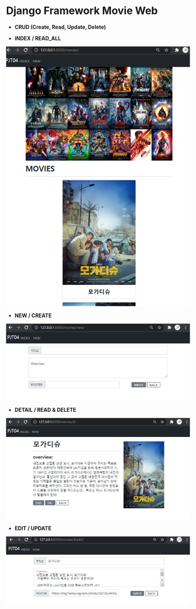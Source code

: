 # Django Framework Movie Web

- **CRUD (Create, Read, Update, Delete)**

- **INDEX / READ_ALL**

![E_index](Readme.assets/E_index.JPG)

- **NEW / CREATE**

![E_new](Readme.assets/E_new.JPG)

- **DETAIL / READ & DELETE**

![E_detail](Readme.assets/E_detail.JPG)

- **EDIT / UPDATE**

![E_edit](Readme.assets/E_edit.JPG)

